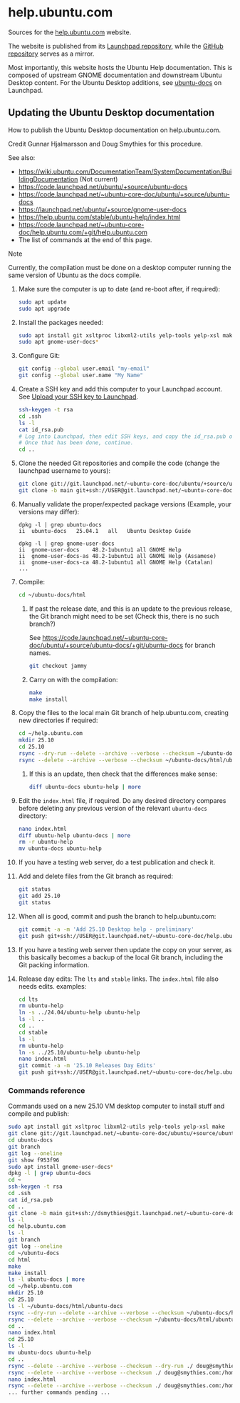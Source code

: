 # help.ubuntu.com

Sources for the [help.ubuntu.com](https://help.ubuntu.com/) website.

The website is published from its [Launchpad repository](https://launchpad.net/help.ubuntu.com), while the [GitHub repository](https://github.com/canonical/help.ubuntu.com) serves as a mirror.

Most importantly, this website hosts the Ubuntu Help documentation. This is composed of upstream GNOME documentation and downstream Ubuntu Desktop content. For the Ubuntu Desktop additions, see [ubuntu-docs](https://launchpad.net/ubuntu/+source/ubuntu-docs) on Launchpad.

## Updating the Ubuntu Desktop documentation

How to publish the Ubuntu Desktop documentation on help.ubuntu.com.

Credit Gunnar Hjalmarsson and Doug Smythies for this procedure.

See also:

* <https://wiki.ubuntu.com/DocumentationTeam/SystemDocumentation/BuildingDocumentation> (Not current)
* <https://code.launchpad.net/ubuntu/+source/ubuntu-docs>
* <https://code.launchpad.net/~ubuntu-core-doc/ubuntu/+source/ubuntu-docs>
* <https://launchpad.net/ubuntu/+source/gnome-user-docs>
* <https://help.ubuntu.com/stable/ubuntu-help/index.html>
* <https://code.launchpad.net/~ubuntu-core-doc/help.ubuntu.com/+git/help.ubuntu.com>
* The list of commands at the end of this page.

> [!NOTE]
> Currently, the compilation must be done on a desktop computer running the same version of Ubuntu as the docs compile.

1. Make sure the computer is up to date (and re-boot after, if required):

    ```bash
    sudo apt update
    sudo apt upgrade
    ```

2. Install the packages needed:

    ```bash
    sudo apt install git xsltproc libxml2-utils yelp-tools yelp-xsl make
    sudo apt gnome-user-docs*
    ```

3. Configure Git:

    ```bash
    git config --global user.email "my-email"
    git config --global user.name "My Name"
    ```

4. Create a SSH key and add this computer to your Launchpad account. See [Upload your SSH key to Launchpad](https://wiki.ubuntu.com/DocumentationTeam/SystemDocumentation/Repository#DocumentationTeam.2FSystemDocumentation.2FBzrCommon.Upload_your_SSH_key_to_Launchpad).
 
    ```bash
    ssh-keygen -t rsa
    cd .ssh
    ls -l
    cat id_rsa.pub
    # Log into Launchpad, then edit SSH keys, and copy the id_rsa.pub output into the new key window.
    # Once that has been done, continue.
    cd ..
    ```

5. Clone the needed Git repositories and compile the code (change the launchpad username to yours):

    ```bash
    git clone git://git.launchpad.net/~ubuntu-core-doc/ubuntu/+source/ubuntu-docs
    git clone -b main git+ssh://USER@git.launchpad.net/~ubuntu-core-doc/help.ubuntu.com
    ```

6. Manually validate the proper/expected package versions (Example, your versions may differ):

    ```text
    dpkg -l | grep ubuntu-docs
    ii  ubuntu-docs   25.04.1   all   Ubuntu Desktop Guide
    ```

    ```text
    dpkg -l | grep gnome-user-docs
    ii  gnome-user-docs    48.2-1ubuntu1 all GNOME Help
    ii  gnome-user-docs-as 48.2-1ubuntu1 all GNOME Help (Assamese)
    ii  gnome-user-docs-ca 48.2-1ubuntu1 all GNOME Help (Catalan)
    ...
    ```

7. Compile:

    ```bash
    cd ~/ubuntu-docs/html
    ```

    1. If past the release date, and this is an update to the previous release, the Git branch might need to be set (Check this, there is no such branch?)

        See <https://code.launchpad.net/~ubuntu-core-doc/ubuntu/+source/ubuntu-docs/+git/ubuntu-docs> for branch names.

        ```bash
        git checkout jammy
        ```

    2. Carry on with the compilation:

        ```bash
        make
        make install
        ```

8. Copy the files to the local main Git branch of help.ubuntu.com, creating new directories if required:

    ```bash
    cd ~/help.ubuntu.com
    mkdir 25.10
    cd 25.10
    rsync --dry-run --delete --archive --verbose --checksum ~/ubuntu-docs/html/ubuntu-docs ./
    rsync --delete --archive --verbose --checksum ~/ubuntu-docs/html/ubuntu-docs ./
    ```

    1. If this is an update, then check that the differences make sense:

        ```bash
        diff ubuntu-docs ubuntu-help | more
        ```



9. Edit the `index.html` file, if required. Do any desired directory compares before deleting any previous version of the relevant `ubuntu-docs` directory:

    ```bash
    nano index.html
    diff ubuntu-help ubuntu-docs | more
    rm -r ubuntu-help
    mv ubuntu-docs ubuntu-help
    ```

10. If you have a testing web server, do a test publication and check it.

11. Add and delete files from the Git branch as required:

    ```bash
    git status
    git add 25.10
    git status
    ```

12. When all is good, commit and push the branch to help.ubuntu.com:

    ```bash
    git commit -a -m 'Add 25.10 Desktop help - preliminary'
    git push git+ssh://USER@git.launchpad.net/~ubuntu-core-doc/help.ubuntu.com
    ```

13. If you have a testing web server then update the copy on your server, as this basically becomes a backup of the local Git branch, including the Git packing information.

14. Release day edits: The `lts` and `stable` links. The `index.html` file also needs edits. examples:

    ```bash
    cd lts
    rm ubuntu-help
    ln -s ../24.04/ubuntu-help ubuntu-help
    ls -l ..
    cd ..
    cd stable
    ls -l
    rm ubuntu-help
    ln -s ../25.10/ubuntu-help ubuntu-help
    nano index.html
    git commit -a -m '25.10 Releases Day Edits'
    git push git+ssh://USER@git.launchpad.net/~ubuntu-core-doc/help.ubuntu.com
    ```

### Commands reference

Commands used on a new 25.10 VM desktop computer to install stuff and compile and publish:

```bash
sudo apt install git xsltproc libxml2-utils yelp-tools yelp-xsl make
git clone git://git.launchpad.net/~ubuntu-core-doc/ubuntu/+source/ubuntu-docs
cd ubuntu-docs
git branch
git log --oneline
git show f953f96
sudo apt install gnome-user-docs*
dpkg -l | grep ubuntu-docs
cd ~
ssh-keygen -t rsa
cd .ssh
cat id_rsa.pub
cd ..
git clone -b main git+ssh://dsmythies@git.launchpad.net/~ubuntu-core-doc/help.ubuntu.com
ls -l
cd help.ubuntu.com
ls -l
git branch
git log --oneline
cd ~/ubuntu-docs
cd html
make
make install
ls -l ubuntu-docs | more
cd ~/help.ubuntu.com
mkdir 25.10
cd 25.10
ls -l ~/ubuntu-docs/html/ubuntu-docs
rsync --dry-run --delete --archive --verbose --checksum ~/ubuntu-docs/html/ubuntu-docs ./
rsync --delete --archive --verbose --checksum ~/ubuntu-docs/html/ubuntu-docs ./
cd ..
nano index.html
cd 25.10
ls -l
mv ubuntu-docs ubuntu-help
cd ..
rsync --delete --archive --verbose --checksum --dry-run ./ doug@smythies.com:/home/doug/public_html/linux/ubuntu-docs/help.ubuntu.com/dev
rsync --delete --archive --verbose --checksum ./ doug@smythies.com:/home/doug/public_html/linux/ubuntu-docs/help.ubuntu.com/dev
nano index.html
rsync --delete --archive --verbose --checksum ./ doug@smythies.com:/home/doug/public_html/linux/ubuntu-docs/help.ubuntu.com/dev
... further commands pending ...
```
